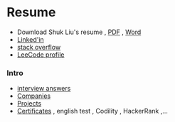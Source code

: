 # Resume

- Download Shuk Liu's resume , [PDF](https://github.com/BizShuk/bizshuk.github.io/raw/master/resume/export/Resume-ShukLiu.pdf) , [Word](https://github.com/BizShuk/bizshuk.github.io/raw/master/resume/export/Resume-ShukLiu.docx)
- [Linked'in](https://tw.linkedin.com/in/liu-shuk-593093a0)
- [stack overflow](http://stackoverflow.com/cv/initialshuk)
- [LeeCode profile](https://leetcode.com/bizshuk/)

### Intro
- [interview answers](interview_answer.md)
- [Companies](company.md)
- [Projects](project.md)
- [Certificates](https://github.com/BizShuk/bizshuk.github.io/tree/master/resume/certificate) , english test , Codility , HackerRank ,...




